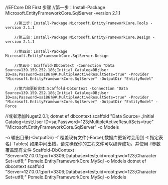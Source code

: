 
//EFCore DB First 步骤
        //第一步：Install-Package Microsoft.EntityFrameworkCore.SqlServer -version 2.1.1

        //第二步：Install-Package Microsoft.EntityFrameworkCore.Tools -version 2.1.1

        //第三部：Install-Package Microsoft.EntityFrameworkCore.Design -version 2.1.1

        //第四部：Install-Package Microsoft.EntityFrameworkCore.SqlServer.Design

        //第五步：Scaffold-DbContext -Connection "Data Source=139.159.252.186;Initial Catalog=DB;User ID=sa;Password=sa186!@#;MultipleActiveResultSets=true" -Provider "Microsoft.EntityFrameworkCore.SqlServer" -OutputDir "EntityModel"

        //第六部更新实体:Scaffold-DbContext -Connection "Data Source=139.159.252.186;Initial Catalog=DB;User ID=sa;Password=sa186!@#;MultipleActiveResultSets=true" -Provider "Microsoft.EntityFrameworkCore.SqlServer" -OutputDir "EntityModel" -Force
//或者添加Nuget2.0.1;
dotnet ef dbcontext scaffold "Data Source=.;Initial Catalog=test;User ID=sa;Password=123;MultipleActiveResultSets=true" "Microsoft.EntityFrameworkCore.SqlServer" -o Models


-o 输出目录(-OutputDir)
-f 覆盖现有文件(-Force),数据库更新时会用到
-t 指定表名(-Tables)
如果中间出错，请先确保你的工程文件可以编译成功，并使用-f参数覆盖现有文件
 Scaffold-DbContext "Server=127.0.0.1;port=3306;Database=test;uid=root;pwd=123;Character Set=utf8;" Pomelo.EntityFrameworkCore.MySql -o Models
dotnet ef dbcontext scaffold "Server=127.0.0.1;port=3306;Database=test;uid=root;pwd=123;Character Set=utf8;" Pomelo.EntityFrameworkCore.MySql -o Models
